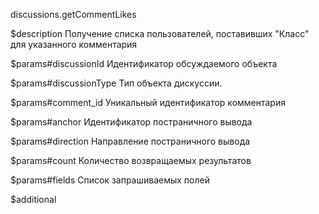 discussions.getCommentLikes

$description
Получение списка пользователей, поставивших "Класс" для указанного комментария

$params#discussionId
Идентификатор обсуждаемого объекта

$params#discussionType
Тип объекта дискуссии.

$params#comment_id
Уникальный идентификатор комментария

$params#anchor
Идентификатор постраничного вывода

$params#direction
Направление постраничного вывода

$params#count
Количество возвращаемых результатов

$params#fields
Список запрашиваемых полей

$additional
